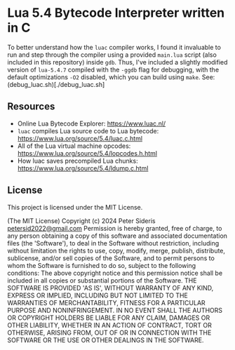 # Lua 5.4 Bytecode Interpreter written in C

To better understand how the `luac` compiler works, I found it invaluable to run and step through the compiler using a provided `main.lua` script (also included in this repository) inside `gdb`. Thus, I've included a slightly modified version of `lua-5.4.7` compiled with the `-ggdb` flag for debugging, with the default optimizations `-O2` disabled, which you can build using `make`. See: (debug\_luac.sh)[./debug\_luac.sh]

## Resources
* Online Lua Bytecode Explorer: https://www.luac.nl/
* `luac` compiles Lua source code to Lua bytecode: https://www.lua.org/source/5.4/luac.c.html
* All of the Lua virtual machine opcodes: https://www.lua.org/source/5.4/lopcodes.h.html
* How luac saves precompiled Lua chunks: https://www.lua.org/source/5.4/ldump.c.html

## License

This project is licensed under the MIT License.

(The MIT License) Copyright (c) 2024 Peter Sideris petersid2022@gmail.com Permission is hereby granted, free of charge, to any person obtaining a copy of this software and associated documentation files (the 'Software'), to deal in the Software without restriction, including without limitation the rights to use, copy, modify, merge, publish, distribute, sublicense, and/or sell copies of the Software, and to permit persons to whom the Software is furnished to do so, subject to the following conditions: The above copyright notice and this permission notice shall be included in all copies or substantial portions of the Software. THE SOFTWARE IS PROVIDED 'AS IS', WITHOUT WARRANTY OF ANY KIND, EXPRESS OR IMPLIED, INCLUDING BUT NOT LIMITED TO THE WARRANTIES OF MERCHANTABILITY, FITNESS FOR A PARTICULAR PURPOSE AND NONINFRINGEMENT. IN NO EVENT SHALL THE AUTHORS OR COPYRIGHT HOLDERS BE LIABLE FOR ANY CLAIM, DAMAGES OR OTHER LIABILITY, WHETHER IN AN ACTION OF CONTRACT, TORT OR OTHERWISE, ARISING FROM, OUT OF OR IN CONNECTION WITH THE SOFTWARE OR THE USE OR OTHER DEALINGS IN THE SOFTWARE.

